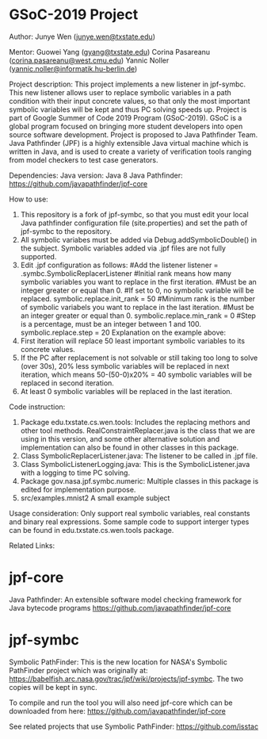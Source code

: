 # GSoC-2019 Project
Author:
  Junye Wen (junye.wen@txstate.edu)

Mentor:
  Guowei Yang (gyang@txstate.edu)
  Corina Pasareanu (corina.pasareanu@west.cmu.edu)
  Yannic Noller (yannic.noller@informatik.hu-berlin.de)

Project description:
  This project implements a new listener in jpf-symbc.
  This new listener allows user to replace symbolic variables in a path condition with their input concrete values, so that only the most important symbolic variables will be kept and thus PC solving speeds up.
  Project is part of Google Summer of Code 2019 Program (GSoC-2019). GSoC is a global program focused on bringing more student developers into open source software development.
  Project is proposed to Java Pathfinder Team. Java Pathfinder (JPF) is a highly extensible Java virtual machine which is written in Java, and is used to create a variety of verification tools ranging from model checkers to test case generators.

Dependencies:
Java version:
Java 8
Java Pathfinder:
https://github.com/javapathfinder/jpf-core

How to use:
1. This repository is a fork of jpf-symbc, so that you must edit your local Java pathfinder configuration file (site.properties) and set the path of jpf-symbc to the repository.
2. All symbolic variabes must be added via Debug.addSymbolicDouble() in the subject. Symbolic variables added via .jpf files are not fully supported.
3. Edit .jpf configuration as follows:
  #Add the listener
  listener = .symbc.SymbolicReplacerListener
  #Initial rank means how many symbolic variables you want to replace in the first iteration.
  #Must be an integer greater or equal than 0.
  #If set to 0, no symbolic variable will be replaced.
  symbolic.replace.init_rank = 50
  #Minimum rank is the number of symbolic variabels you want to replace in the last iteration.
  #Must be an integer greater or equal than 0.
  symbolic.replace.min_rank = 0
  #Step is a percentage, must be an integer between 1 and 100.
  symbolic.replace.step = 20
Explanation on the example above:
  1. First iteration will replace 50 least important symbolic variables to its concrete values.
  2. If the PC after replacement is not solvable or still taking too long to solve (over 30s), 20% less symbolic variables will be replaced in next iteration, which means 50-(50-0)x20% = 40 symbolic variables will be replaced in second iteration.
  3. At least 0 symbolic variables will be replaced in the last iteration.

Code instruction:
1. Package edu.txstate.cs.wen.tools:
  Includes the replacing methors and other tool methods.
  RealConstraintReplacer.java is the class that we are using in this version, and some other alternative solution and implementation can also be found in other classes in this package.
2. Class SymbolicReplacerListener.java:
  The listener to be called in .jpf file.
3. Class SymbolicListenerLogging.java:
  This is the SymbolicListener.java with a logging to time PC solving.
4. Package gov.nasa.jpf.symbc.numeric:
  Multiple classes in this package is edited for implementation purpose.
5. src/examples.mnist2
  A small example subject

Usage consideration:
  Only support real symbolic variables, real constants and binary real expressions. Some sample code to support interger types can be found in edu.txstate.cs.wen.tools package.

Related  Links:
# jpf-core
Java Pathfinder:
An extensible software model checking framework for Java bytecode programs
https://github.com/javapathfinder/jpf-core

# jpf-symbc
Symbolic PathFinder:
This is the new location for NASA's Symbolic PathFinder project which was originally at:
https://babelfish.arc.nasa.gov/trac/jpf/wiki/projects/jpf-symbc.
The two copies will be kept in sync.

To compile and run the tool you will also need jpf-core which can be downloaded from here:
https://github.com/javapathfinder/jpf-core

See related projects that use Symbolic PathFinder:
https://github.com/isstac
